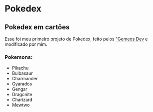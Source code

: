 # Pokedex
## Pokedex em cartões

Esse foi meu primeiro projeto de Pokedex, feito pelos <a href="https://www.youtube.com/c/eliasef" target="_blank">"Gemeos Dev</a> e modificado por mim.

### Pokemons:
  - Pikachu
  - Bulbasaur
  - Charmander
  - Gyarados
  - Gengar
  - Dragonite
  - Charizard
  - Mewtwo

